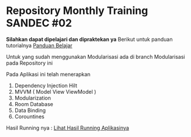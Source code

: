 # Repository Monthly Training SANDEC #02
**Silahkan dapat dipelajari dan dipraktekan ya**
Berikut untuk panduan tutorialnya <a href='https://nandaadisaputra18.medium.com/teknik-menggunakan-dependency-injection-hilt-dan-modularization-pada-aplikasi-android-9181628fe91c/'>Panduan Belajar</a>

Untuk yang sudah menggunakan Modularisasi ada di branch Modularisasi pada Repository ini

Pada Aplikasi ini telah menerapkan
1. Dependency Injection Hilt
2. MVVM ( Model View ViewModel )
3. Modularization
4. Room Database
5. Data Binding
6. Corountines

Hasil Running nya : <a href='https://youtube.com/shorts/zODqOl4s2oc?feature=share/'>Lihat Hasil Running Aplikasinya</a> 

